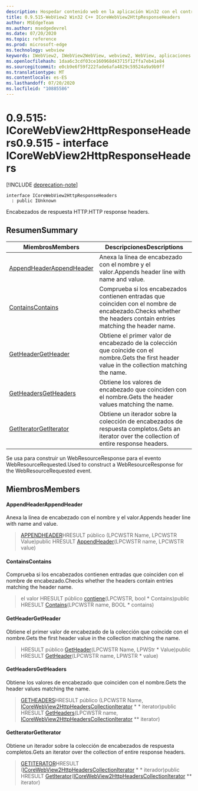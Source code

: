 ```yaml
---
description: Hospedar contenido web en la aplicación Win32 con el control Microsoft Edge WebView2
title: 0.9.515-WebView2 Win32 C++ ICoreWebView2HttpResponseHeaders
author: MSEdgeTeam
ms.author: msedgedevrel
ms.date: 07/20/2020
ms.topic: reference
ms.prod: microsoft-edge
ms.technology: webview
keywords: IWebView2, IWebView2WebView, webview2, WebView, aplicaciones Win32, Win32, Edge, ICoreWebView2, ICoreWebView2Controller, control de explorador, HTML Edge
ms.openlocfilehash: 1daa6c3cdf03ce160968d43715f12ffa7eb41e84
ms.sourcegitcommit: e0cb9e6f59f222fade6afa4829c59524a9a9b9ff
ms.translationtype: MT
ms.contentlocale: es-ES
ms.lasthandoff: 07/20/2020
ms.locfileid: "10885586"
---
```

# <span data-ttu-id="1d1bb-104">0.9.515: ICoreWebView2HttpResponseHeaders</span><span class="sxs-lookup"><span data-stu-id="1d1bb-104">0.9.515 - interface ICoreWebView2HttpResponseHeaders</span></span> 

[!INCLUDE [deprecation-note](../../includes/deprecation-note.md)]

```
interface ICoreWebView2HttpResponseHeaders
  : public IUnknown
```

<span data-ttu-id="1d1bb-105">Encabezados de respuesta HTTP.</span><span class="sxs-lookup"><span data-stu-id="1d1bb-105">HTTP response headers.</span></span>

## <span data-ttu-id="1d1bb-106">Resumen</span><span class="sxs-lookup"><span data-stu-id="1d1bb-106">Summary</span></span>

 <span data-ttu-id="1d1bb-107">Miembros</span><span class="sxs-lookup"><span data-stu-id="1d1bb-107">Members</span></span>                        | <span data-ttu-id="1d1bb-108">Descripciones</span><span class="sxs-lookup"><span data-stu-id="1d1bb-108">Descriptions</span></span>
--------------------------------|---------------------------------------------
[<span data-ttu-id="1d1bb-109">AppendHeader</span><span class="sxs-lookup"><span data-stu-id="1d1bb-109">AppendHeader</span></span>](#appendheader) | <span data-ttu-id="1d1bb-110">Anexa la línea de encabezado con el nombre y el valor.</span><span class="sxs-lookup"><span data-stu-id="1d1bb-110">Appends header line with name and value.</span></span>
[<span data-ttu-id="1d1bb-111">Contains</span><span class="sxs-lookup"><span data-stu-id="1d1bb-111">Contains</span></span>](#contains) | <span data-ttu-id="1d1bb-112">Comprueba si los encabezados contienen entradas que coinciden con el nombre de encabezado.</span><span class="sxs-lookup"><span data-stu-id="1d1bb-112">Checks whether the headers contain entries matching the header name.</span></span>
[<span data-ttu-id="1d1bb-113">GetHeader</span><span class="sxs-lookup"><span data-stu-id="1d1bb-113">GetHeader</span></span>](#getheader) | <span data-ttu-id="1d1bb-114">Obtiene el primer valor de encabezado de la colección que coincide con el nombre.</span><span class="sxs-lookup"><span data-stu-id="1d1bb-114">Gets the first header value in the collection matching the name.</span></span>
[<span data-ttu-id="1d1bb-115">GetHeaders</span><span class="sxs-lookup"><span data-stu-id="1d1bb-115">GetHeaders</span></span>](#getheaders) | <span data-ttu-id="1d1bb-116">Obtiene los valores de encabezado que coinciden con el nombre.</span><span class="sxs-lookup"><span data-stu-id="1d1bb-116">Gets the header values matching the name.</span></span>
[<span data-ttu-id="1d1bb-117">GetIterator</span><span class="sxs-lookup"><span data-stu-id="1d1bb-117">GetIterator</span></span>](#getiterator) | <span data-ttu-id="1d1bb-118">Obtiene un iterador sobre la colección de encabezados de respuesta completos.</span><span class="sxs-lookup"><span data-stu-id="1d1bb-118">Gets an iterator over the collection of entire response headers.</span></span>

<span data-ttu-id="1d1bb-119">Se usa para construir un WebResourceResponse para el evento WebResourceRequested.</span><span class="sxs-lookup"><span data-stu-id="1d1bb-119">Used to construct a WebResourceResponse for the WebResourceRequested event.</span></span>

## <span data-ttu-id="1d1bb-120">Miembros</span><span class="sxs-lookup"><span data-stu-id="1d1bb-120">Members</span></span>

#### <span data-ttu-id="1d1bb-121">AppendHeader</span><span class="sxs-lookup"><span data-stu-id="1d1bb-121">AppendHeader</span></span> 

<span data-ttu-id="1d1bb-122">Anexa la línea de encabezado con el nombre y el valor.</span><span class="sxs-lookup"><span data-stu-id="1d1bb-122">Appends header line with name and value.</span></span>

> <span data-ttu-id="1d1bb-123">[APPENDHEADER](#appendheader)HRESULT público (LPCWSTR Name, LPCWSTR Value)</span><span class="sxs-lookup"><span data-stu-id="1d1bb-123">public HRESULT [AppendHeader](#appendheader)(LPCWSTR name, LPCWSTR value)</span></span>

#### <span data-ttu-id="1d1bb-124">Contains</span><span class="sxs-lookup"><span data-stu-id="1d1bb-124">Contains</span></span> 

<span data-ttu-id="1d1bb-125">Comprueba si los encabezados contienen entradas que coinciden con el nombre de encabezado.</span><span class="sxs-lookup"><span data-stu-id="1d1bb-125">Checks whether the headers contain entries matching the header name.</span></span>

> <span data-ttu-id="1d1bb-126">el valor HRESULT público [contiene](#contains)(LPCWSTR, bool \* Contains)</span><span class="sxs-lookup"><span data-stu-id="1d1bb-126">public HRESULT [Contains](#contains)(LPCWSTR name, BOOL \* contains)</span></span>

#### <span data-ttu-id="1d1bb-127">GetHeader</span><span class="sxs-lookup"><span data-stu-id="1d1bb-127">GetHeader</span></span> 

<span data-ttu-id="1d1bb-128">Obtiene el primer valor de encabezado de la colección que coincide con el nombre.</span><span class="sxs-lookup"><span data-stu-id="1d1bb-128">Gets the first header value in the collection matching the name.</span></span>

> <span data-ttu-id="1d1bb-129">HRESULT público [GetHeader](#getheader)(LPCWSTR Name, LPWStr \* Value)</span><span class="sxs-lookup"><span data-stu-id="1d1bb-129">public HRESULT [GetHeader](#getheader)(LPCWSTR name, LPWSTR \* value)</span></span>

#### <span data-ttu-id="1d1bb-130">GetHeaders</span><span class="sxs-lookup"><span data-stu-id="1d1bb-130">GetHeaders</span></span> 

<span data-ttu-id="1d1bb-131">Obtiene los valores de encabezado que coinciden con el nombre.</span><span class="sxs-lookup"><span data-stu-id="1d1bb-131">Gets the header values matching the name.</span></span>

> <span data-ttu-id="1d1bb-132">[GETHEADERS](#getheaders)HRESULT público (LPCWSTR Name, [ICoreWebView2HttpHeadersCollectionIterator](icorewebview2httpheaderscollectioniterator.md) \* \* iterator)</span><span class="sxs-lookup"><span data-stu-id="1d1bb-132">public HRESULT [GetHeaders](#getheaders)(LPCWSTR name, [ICoreWebView2HttpHeadersCollectionIterator](icorewebview2httpheaderscollectioniterator.md) \*\* iterator)</span></span>

#### <span data-ttu-id="1d1bb-133">GetIterator</span><span class="sxs-lookup"><span data-stu-id="1d1bb-133">GetIterator</span></span> 

<span data-ttu-id="1d1bb-134">Obtiene un iterador sobre la colección de encabezados de respuesta completos.</span><span class="sxs-lookup"><span data-stu-id="1d1bb-134">Gets an iterator over the collection of entire response headers.</span></span>

> <span data-ttu-id="1d1bb-135">[GETITERATOR](#getiterator)HRESULT ([ICoreWebView2HttpHeadersCollectionIterator](icorewebview2httpheaderscollectioniterator.md) \* \* iterador)</span><span class="sxs-lookup"><span data-stu-id="1d1bb-135">public HRESULT [GetIterator](#getiterator)([ICoreWebView2HttpHeadersCollectionIterator](icorewebview2httpheaderscollectioniterator.md) \*\* iterator)</span></span>

